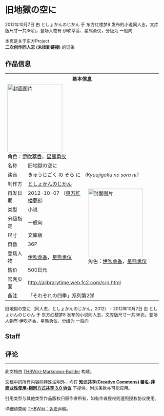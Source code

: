 # 旧地獄の空に

<!-- source html: G:\repos\THBWiki-Markdown-Builder\THBWikiMarkdown\Temp\main\b\bb\ns0%3A%E6%97%A7%E5%9C%B0%E7%8D%84%E3%81%AE%E7%A9%BA%E3%81%AB.html -->

2012年10月7日 由 としょかんのじかん 于 东方红楼梦8 发布的小说同人志，文库版尺寸一共36页，登场人物有 伊吹萃香、星熊勇仪，分级为 一般向

本页是关于东方Project  
 **二次创作同人志 (未找到链接)** 的词条
## 作品信息

<table><tbody><tr><th colspan="3">基本信息</th></tr><tr><td class="cover-artwork-mobile" colspan="2"><a href="./文件-旧地獄の空に封面.jpg.md" class="image" title="封面图片"><img alt="封面图片" src="https://upload.thwiki.cc/thumb/9/94/%E6%97%A7%E5%9C%B0%E7%8D%84%E3%81%AE%E7%A9%BA%E3%81%AB%E5%B0%81%E9%9D%A2.jpg/179px-%E6%97%A7%E5%9C%B0%E7%8D%84%E3%81%AE%E7%A9%BA%E3%81%AB%E5%B0%81%E9%9D%A2.jpg" decoding="async" loading="lazy" width="179" height="224" srcset="https://upload.thwiki.cc/thumb/9/94/%E6%97%A7%E5%9C%B0%E7%8D%84%E3%81%AE%E7%A9%BA%E3%81%AB%E5%B0%81%E9%9D%A2.jpg/268px-%E6%97%A7%E5%9C%B0%E7%8D%84%E3%81%AE%E7%A9%BA%E3%81%AB%E5%B0%81%E9%9D%A2.jpg 1.5x, https://upload.thwiki.cc/9/94/%E6%97%A7%E5%9C%B0%E7%8D%84%E3%81%AE%E7%A9%BA%E3%81%AB%E5%B0%81%E9%9D%A2.jpg 2x" data-file-width="350" data-file-height="438"></a><div class="cover-char">角色：<a href="./伊吹萃香.md" title="伊吹萃香">伊吹萃香</a>，<a href="./星熊勇仪.md" title="星熊勇仪">星熊勇仪</a></div></td>
</tr><tr><td class="label">名称</td><td colspan="2"> 旧地獄の空に </td></tr><tr><td class="label">读音</td><td colspan="2"> きゅうじごく の そら に <i>（Kyuujigoku no sora ni）</i> </td></tr><tr><td class="label">制作方</td><td><a href="./としょかんのじかん.md" title="としょかんのじかん">としょかんのじかん</a></td><td class="cover-artwork" rowspan="8" style="min-width:224px;"><a href="./文件-旧地獄の空に封面.jpg.md" class="image" title="封面图片"><img alt="封面图片" src="https://upload.thwiki.cc/thumb/9/94/%E6%97%A7%E5%9C%B0%E7%8D%84%E3%81%AE%E7%A9%BA%E3%81%AB%E5%B0%81%E9%9D%A2.jpg/179px-%E6%97%A7%E5%9C%B0%E7%8D%84%E3%81%AE%E7%A9%BA%E3%81%AB%E5%B0%81%E9%9D%A2.jpg" decoding="async" loading="lazy" width="179" height="224" srcset="https://upload.thwiki.cc/thumb/9/94/%E6%97%A7%E5%9C%B0%E7%8D%84%E3%81%AE%E7%A9%BA%E3%81%AB%E5%B0%81%E9%9D%A2.jpg/268px-%E6%97%A7%E5%9C%B0%E7%8D%84%E3%81%AE%E7%A9%BA%E3%81%AB%E5%B0%81%E9%9D%A2.jpg 1.5x, https://upload.thwiki.cc/9/94/%E6%97%A7%E5%9C%B0%E7%8D%84%E3%81%AE%E7%A9%BA%E3%81%AB%E5%B0%81%E9%9D%A2.jpg 2x" data-file-width="350" data-file-height="438"></a><div class="cover-char">角色：<a href="./伊吹萃香.md" title="伊吹萃香">伊吹萃香</a>，<a href="./星熊勇仪.md" title="星熊勇仪">星熊勇仪</a></div></td>
</tr><tr><td class="label">首发日期</td><td>2012-10-07&#160;（<a href="/展会作品列表?e=%E4%B8%9C%E6%96%B9%E7%BA%A2%E6%A5%BC%E6%A2%A6%238">東方紅楼夢8</a>）</td></tr><tr><td class="label">类型</td><td>小说</td></tr><tr><td class="label">分级指定</td><td>一般向</td></tr><tr><td class="label">尺寸</td><td>文库版</td></tr><tr><td class="label">页数</td><td>36P</td></tr><tr><td class="label">登场人物</td><td><a href="./伊吹萃香.md" title="伊吹萃香">伊吹萃香</a>，<a href="./星熊勇仪.md" title="星熊勇仪">星熊勇仪</a></td></tr><tr><td class="label">售价</td><td>500日元</td></tr>
<tr><td class="label">官网页面</td><td colspan="2"><a rel="nofollow" class="external free" href="http://alibrarytime.web.fc2.com/srn.html">http://alibrarytime.web.fc2.com/srn.html</a></td></tr><tr><td class="label">备注</td><td colspan="2">「それぞれの四季」系列第2弹</td></tr></tbody></table>

旧地獄の空に（同人志，としょかんのじかん，2012） - 2012年10月7日 由 としょかんのじかん 于 东方红楼梦8 发布的小说同人志，文库版尺寸一共36页，登场人物有 伊吹萃香、星熊勇仪，分级为 一般向
## Staff
## 评论




---

此文档由 [THBWiki-Markdown-Builder](https://github.com/Delsin-Yu/THBWiki-Markdown-Builder) 构建。

文档中的所有内容除特殊注明外，均在 [**知识共享(Creative Commons) 署名-非商业性使用-相同方式共享 3.0 协议**](https://creativecommons.org/licenses/by-sa/3.0/deed.zh-hans) 下提供，附加条款亦可能应用。

引用类型与其他类型作品版权归原作者所有，如有作者授权则遵照授权协议使用。

详细请查阅 [THBWiki：免责声明](https://thbwiki.cc/THBWiki:%E5%85%8D%E8%B4%A3%E5%A3%B0%E6%98%8E)。

